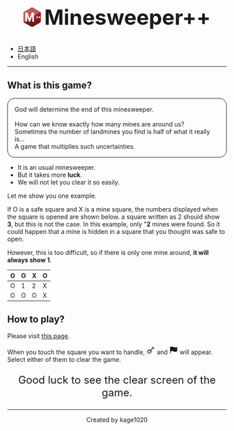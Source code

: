 <h1 align="center" style="display:flex;justify-content:center;align-items:center;font-size:3rem">
    <img src="public/mpp.svg" width="40" />
    <span style="margin-left:0.5rem">Minesweeper++</span>
</h1>

* [日本語](README.md)
* English

---

## What is this game?

<p style="border:1px solid;padding:1rem;border-radius:1rem">
God will determine the end of this minesweeper.
<br />
<br />
How can we know exactly how many mines are around us?<br />
Sometimes the number of landmines you find is half of what it really is...<br />
A game that multiplies such uncertainties.<br />
</p>

* It is an usual minesweeper.
* But it takes more **luck**.
* We will not let you clear it so easily.

Let me show you one example.

If O is a safe square and X is a mine square, the numbers displayed when the square is opened are shown below. a square written as 2 should show **3**, but this is not the case. In this example, only "**2** mines were found. So it could happen that a mine is hidden in a square that you thought was safe to open.

However, this is too difficult, so if there is only one mine around, **it will always show 1**.

|O|O|X|O|
|-|-|-|-|
|O|1|2|X|
|O|O|O|X|

## How to play?

Please visit [this page](https://minesweeper-plus-plus.vercel.app/).

When you touch the square you want to handle, <svg stroke="currentColor" fill="none" stroke-width="2" viewBox="0 0 24 24" stroke-linecap="round" stroke-linejoin="round" height="20" width="20" xmlns="http://www.w3.org/2000/svg"><desc></desc><path stroke="none" d="M0 0h24v24H0z" fill="none"></path><path d="M17 4l3 3"></path><path d="M18.5 5.5l-8 8"></path><path d="M8.276 11.284l4.44 4.44a0.968 .968 0 0 1 0 1.369l-2.704 2.704a4.108 4.108 0 0 1 -5.809 -5.81l2.704 -2.703a0.968 .968 0 0 1 1.37 0z"></path></svg> and <svg stroke="currentColor" fill="currentColor" stroke-width="0" viewBox="0 0 24 24" ariaHidden="true" height="20" width="20" xmlns="http://www.w3.org/2000/svg"><path fill-rule="evenodd" d="M3 2.25a.75.75 0 01.75.75v.54l1.838-.46a9.75 9.75 0 016.725.738l.108.054a8.25 8.25 0 005.58.652l3.109-.732a.75.75 0 01.917.81 47.784 47.784 0 00.005 10.337.75.75 0 01-.574.812l-3.114.733a9.75 9.75 0 01-6.594-.77l-.108-.054a8.25 8.25 0 00-5.69-.625l-2.202.55V21a.75.75 0 01-1.5 0V3A.75.75 0 013 2.25z" clip-rule="evenodd"></path></svg> will appear. Select either of them to clear the game.

<p align="center" style="font-size:1.5rem">Good luck to see the clear screen of the game.</p>

---

<p align="center">Created by kage1020</p>

